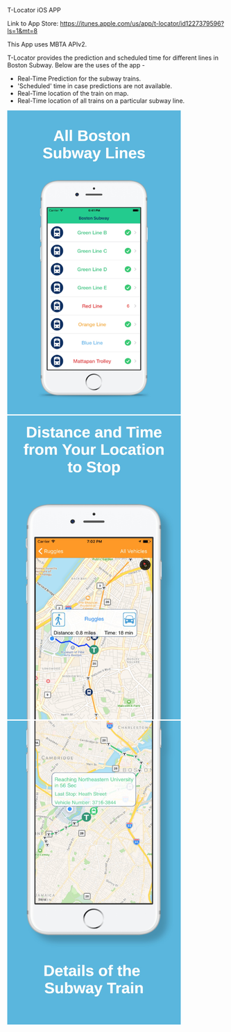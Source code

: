 
T-Locator iOS APP

Link to App Store: https://itunes.apple.com/us/app/t-locator/id1227379596?ls=1&mt=8

This App uses MBTA APIv2.

T-Locator provides the prediction and scheduled time for different lines in Boston Subway. Below are the uses of the app -

- Real-Time Prediction for the subway trains.
- 'Scheduled' time in case predictions are not available.
- Real-Time location of the train on map.
- Real-Time location of all trains on a particular subway line.


<img src='https://github.com/vermaprs/T-Locator/blob/master/Images/0.jpg' height='700' width='400'>

<img src='https://github.com/vermaprs/T-Locator/blob/master/Images/1.jpg' height='700' width='400'>

<img src='https://github.com/vermaprs/T-Locator/blob/master/Images/2.jpg' height='700' width='400'>
